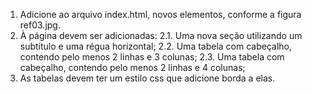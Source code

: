 1. Adicione ao arquivo index.html, novos elementos, conforme a figura ref03.jpg.
2. À página devem ser adicionadas:
    2.1. Uma nova seção utilizando um subtítulo e uma régua horizontal;
    2.2. Uma tabela com cabeçalho, contendo pelo menos 2 linhas e 3 colunas;
    2.3. Uma tabela com cabeçalho, contendo pelo menos 2 linhas e 4 colunas;
3. As tabelas devem ter um estilo css que adicione borda a elas.